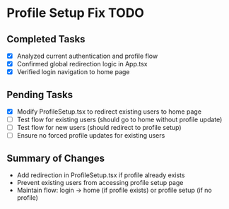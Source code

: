 # Profile Setup Fix TODO

## Completed Tasks
- [x] Analyzed current authentication and profile flow
- [x] Confirmed global redirection logic in App.tsx
- [x] Verified login navigation to home page

## Pending Tasks
- [x] Modify ProfileSetup.tsx to redirect existing users to home page
- [ ] Test flow for existing users (should go to home without profile update)
- [ ] Test flow for new users (should redirect to profile setup)
- [ ] Ensure no forced profile updates for existing users

## Summary of Changes
- Add redirection in ProfileSetup.tsx if profile already exists
- Prevent existing users from accessing profile setup page
- Maintain flow: login -> home (if profile exists) or profile setup (if no profile)
